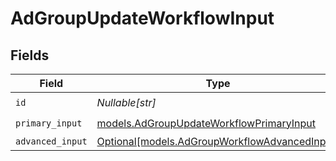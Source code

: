 # AdGroupUpdateWorkflowInput


## Fields

| Field                                                                                      | Type                                                                                       | Required                                                                                   | Description                                                                                |
| ------------------------------------------------------------------------------------------ | ------------------------------------------------------------------------------------------ | ------------------------------------------------------------------------------------------ | ------------------------------------------------------------------------------------------ |
| `id`                                                                                       | *Nullable[str]*                                                                            | :heavy_check_mark:                                                                         | N/A                                                                                        |
| `primary_input`                                                                            | [models.AdGroupUpdateWorkflowPrimaryInput](../models/adgroupupdateworkflowprimaryinput.md) | :heavy_check_mark:                                                                         | N/A                                                                                        |
| `advanced_input`                                                                           | [Optional[models.AdGroupWorkflowAdvancedInput]](../models/adgroupworkflowadvancedinput.md) | :heavy_minus_sign:                                                                         | N/A                                                                                        |